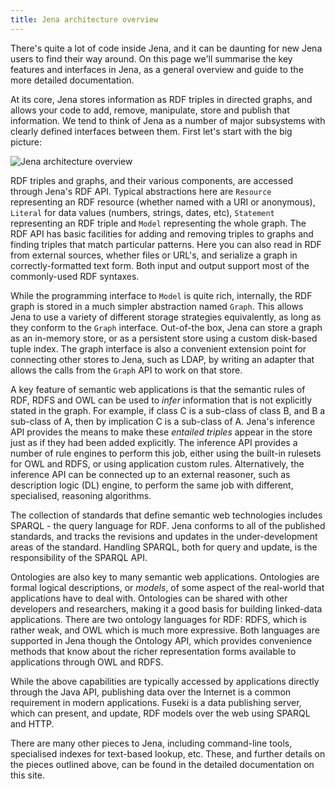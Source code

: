 ```yaml
---
title: Jena architecture overview
---
```


There's quite a lot of code inside Jena, and it can be daunting for new Jena
users to find their way around. On this page we'll summarise the
key features and interfaces in Jena, as a general overview and guide to the
more detailed documentation.

At its core, Jena stores information as RDF triples in directed graphs, and allows
your code to add, remove, manipulate, store and publish that information. We
tend to think of Jena as a number of major subsystems with clearly
defined interfaces between them. First let's start with the big picture:

![Jena architecture overview](/images/jena-architecture.png "Jena architecture overview")

RDF triples and graphs, and their various components, are accessed through Jena's
RDF API. Typical abstractions here are <code>Resource</code> representing an
RDF resource (whether named with a URI or anonymous), <code>Literal</code> for data
values (numbers, strings, dates, etc), <code>Statement</code> representing an RDF
triple and <code>Model</code> representing the whole graph. The RDF API has basic
facilities for adding and removing triples to graphs and finding triples that match
particular patterns. Here you can also read in RDF from external sources, whether
files or URL's, and serialize a graph in correctly-formatted text form. Both input
and output support most of the commonly-used RDF syntaxes.

While the programming interface to <code>Model</code> is quite rich,
internally, the RDF graph is stored in a much simpler abstraction named <code>Graph</code>.
This allows Jena to use a variety of different storage strategies equivalently, as long
as they conform to the <code>Graph</code> interface. Out-of-the box, Jena can store
a graph as an in-memory store, or as a persistent store using a
custom disk-based tuple index. The graph interface is also a convenient extension point
for connecting other stores to Jena, such as LDAP, by writing an adapter that allows
the calls from the <code>Graph</code> API to work on that store.

A key feature of semantic web applications is that the semantic rules of RDF, RDFS and
OWL can be used to *infer* information that is not explicitly stated in the graph. For example,
if class C is a sub-class of class B, and B a sub-class of A, then by implication C is
a sub-class of A. Jena's inference API provides the means to make these *entailed triples*
appear in the store just as if they had been added explicitly. The inference API provides
a number of rule engines to perform this job, either using the built-in rulesets for OWL
and RDFS, or using application custom rules. Alternatively, the inference API can be
connected up to an external reasoner, such as description logic (DL) engine, to perform
the same job with different, specialised, reasoning algorithms.

The collection of standards that define semantic web technologies includes SPARQL -
the query language for RDF. Jena conforms to all of the published standards, and tracks
the revisions and updates in the under-development areas of the standard. Handling
SPARQL, both for query and update, is the responsibility of the SPARQL API.

Ontologies are also key to many semantic web applications. Ontologies are formal logical
descriptions, or *models*, of some aspect of the real-world that applications have to
deal with. Ontologies can be shared with other developers and researchers, making it a
good basis for building linked-data applications. There are two ontology languages
for RDF: RDFS, which is rather weak, and OWL which is much more expressive. Both languages
are supported in Jena though the Ontology API, which provides convenience methods that
know about the richer representation forms available to applications through OWL and RDFS.

While the above capabilities are typically accessed by applications directly through the
Java API, publishing data over the Internet is a common requirement in modern applications.
Fuseki is a data publishing server, which can present, and update, RDF models over the
web using SPARQL and HTTP.

There are many other pieces to Jena, including command-line tools, specialised indexes for
text-based lookup, etc. These, and further details on the pieces outlined above, can be
found in the detailed documentation on this site.
